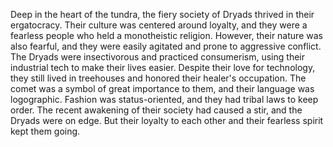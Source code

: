 Deep in the heart of the tundra, the fiery society of Dryads thrived in their ergatocracy. Their culture was centered around loyalty, and they were a fearless people who held a monotheistic religion. However, their nature was also fearful, and they were easily agitated and prone to aggressive conflict. The Dryads were insectivorous and practiced consumerism, using their industrial tech to make their lives easier. Despite their love for technology, they still lived in treehouses and honored their healer's occupation. The comet was a symbol of great importance to them, and their language was logographic. Fashion was status-oriented, and they had tribal laws to keep order. The recent awakening of their society had caused a stir, and the Dryads were on edge. But their loyalty to each other and their fearless spirit kept them going.